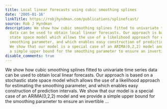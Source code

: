 ```yaml
---
title: Local linear forecasts using cubic smoothing splines
date: '2005-01-16'
linkTitle: https://robjhyndman.com/publications/splinefcast/
source: Rob J Hyndman
description: We show how cubic smoothing splines fitted to univariate time series
  data can be used to obtain local linear forecasts. Our approach is based on a stochastic
  state space model which allows the use of a likelihood approach for estimating the
  smoothing parameter, and which enables easy construction of prediction intervals.
  We show that our model is a special case of an ARIMA(0,2,2) model and we provide
  a simple upper bound for the smoothing parameter to ensure an invertible ...
disable_comments: true
---
```

We show how cubic smoothing splines fitted to univariate time series data can be used to obtain local linear forecasts. Our approach is based on a stochastic state space model which allows the use of a likelihood approach for estimating the smoothing parameter, and which enables easy construction of prediction intervals. We show that our model is a special case of an ARIMA(0,2,2) model and we provide a simple upper bound for the smoothing parameter to ensure an invertible ...